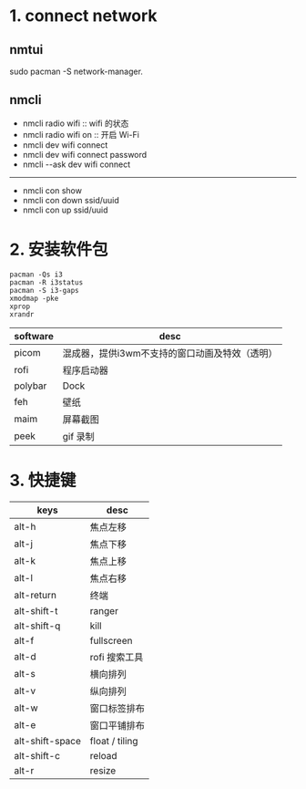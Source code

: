 # 1. connect network

## nmtui

sudo pacman -S network-manager.

## nmcli

- nmcli radio wifi :: wifi 的状态
- nmcli radio wifi on :: 开启 Wi-Fi
- nmcli dev wifi connect <network-ssid>
- nmcli dev wifi connect <network-ssid> password <network-password>
- nmcli --ask dev wifi connect <network-ssid>

-----

- nmcli con show
- nmcli con down ssid/uuid
- nmcli con up ssid/uuid


# 2. 安装软件包

```
pacman -Qs i3
pacman -R i3status
pacman -S i3-gaps
xmodmap -pke
xprop
xrandr
```

| software | desc                                           |
|----------|------------------------------------------------|
| picom    | 混成器，提供i3wm不支持的窗口动画及特效（透明） |
| rofi     | 程序启动器                                     |
| polybar  | Dock                                           |
| feh      | 壁纸                                           |
| maim     | 屏幕截图                                       |
| peek     | gif 录制                                       |

# 3. 快捷键

| keys            | desc           |
|-----------------|----------------|
| alt-h           | 焦点左移       |
| alt-j           | 焦点下移       |
| alt-k           | 焦点上移       |
| alt-l           | 焦点右移       |
| alt-return      | 终端           |
| alt-shift-t     | ranger         |
| alt-shift-q     | kill           |
| alt-f           | fullscreen     |
| alt-d           | rofi 搜索工具  |
| alt-s           | 横向排列       |
| alt-v           | 纵向排列       |
| alt-w           | 窗口标签排布   |
| alt-e           | 窗口平铺排布   |
| alt-shift-space | float / tiling |
| alt-shift-c     | reload         |
| alt-r           | resize         |

